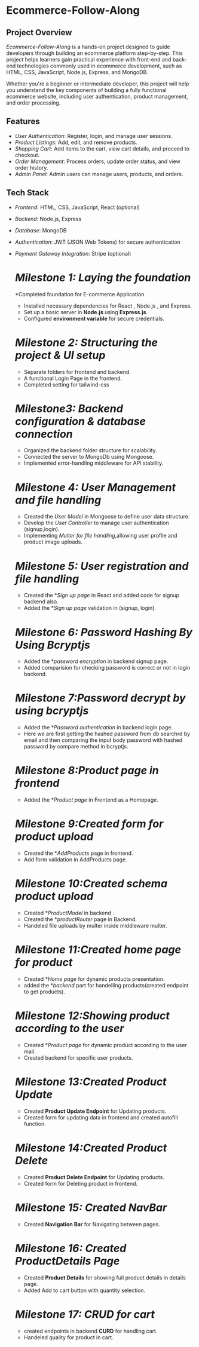 # Ecommerce-Follow-Along

## Project Overview

*Ecommerce-Follow-Along* is a hands-on project designed to guide developers through building an ecommerce platform step-by-step. This project helps learners gain practical experience with front-end and back-end technologies commonly used in ecommerce development, such as HTML, CSS, JavaScript, Node.js, Express, and MongoDB.

Whether you're a beginner or intermediate developer, this project will help you understand the key components of building a fully functional ecommerce website, including user authentication, product management, and order processing.

## Features

- *User Authentication*: Register, login, and manage user sessions.
- *Product Listings*: Add, edit, and remove products.
- *Shopping Cart*: Add items to the cart, view cart details, and proceed to checkout.
- *Order Management*: Process orders, update order status, and view order history.
- *Admin Panel*: Admin users can manage users, products, and orders.

## Tech Stack

- *Frontend*: HTML, CSS, JavaScript, React (optional)
- *Backend*: Node.js, Express
- *Database*: MongoDB
- *Authentication*: JWT (JSON Web Tokens) for secure authentication
- *Payment Gateway Integration*: Stripe (optional)

  # *Milestone 1: Laying the foundation*
  *Completed foundation for E-commerce Application
  * Installed necessary dependencies for React , Node.js , and Express.
  * Set up a basic server in **Node.js** using **Express.js**.
  * Configured **environment variable** for secure credentials.

  # *Milestone 2: Structuring the project & UI setup*
  * Separate folders for frontend and backend.
  * A functional Login Page in the frontend.
  * Completed setting for tailwind-css

  # *Milestone3: Backend configuration & database connection*
  * Organized the backend folder structure for scalability.
  * Connected the server to MongoDb using Mongoose.
  * Implemented error-handling middleware for API stability.

  # *Milestone 4: User Management and file handling*
  * Created the *User Model* in Mongoose to define user data structure.
  * Develop the *User Controller* to manage user authentication (signup,login).
  * Implementing *Multer for file handling*,allowing user profile and product image uploads.
  
  # *Milestone 5: User registration and file handling*
  * Created the **Sign up page* in React and added code for signup backend also.
  * Added the **Sign up page* validation in (signup, login).

  # *Milestone 6: Password Hashing By Using Bcryptjs*
  * Added the **password encryption* in backend signup page.
  * Added comparision for checking password is correct or not in login backend.

  # *Milestone 7:Password decrypt by using bcryptjs*
  * Added the **Password authentication* in backend login page.
  * Here we are first getting the hashed password from db searchrd by email and then comparing the input body password with hashed password by compare method in bcryptjs.

  # *Milestone 8:Product page in frontend*
  * Added the **Product page* in Frontend as a Homepage.

  # *Milestone 9:Created form for product upload*
  * Created the **AddProducts* page in frontend.
  * Add form validation in AddProducts page.

  # *Milestone 10:Created schema product upload*
  * Created **ProductModel* in backend .
  * Created the **productRouter* page in Backend.
  * Handeled file uploads by multer inside middleware multer.
  
  # *Milestone 11:Created home page for product*
  * Created **Home page* for dynamic products presentation.
  * added the **backend* part for handelling products(created endpoint to get products).

  # *Milestone 12:Showing product according to the user*
  * Created **Product page* for dynamic product according to the user mail.
  * Created backend for specific user products.

  # *Milestone 13:Created Product Update*
  * Created **Product Update Endpoint** for Updating products.
  * Created form for updating data in frontend and created autofill function.

  # *Milestone 14:Created Product Delete*
  * Created **Product Delete Endpoint** for Updating products.
  * Created form for Deleting product in frontend.

  # *Milestone 15: Created NavBar*
  * Created **Navigation Bar** for Navigating between pages.

  # *Milestone 16: Created ProductDetails Page*
  * Created **Product Details** for showing full product details in details page.
  * Added Add to cart button with quantity selection.

  # *Milestone 17: CRUD for cart*
  * created endpoints in backend **CURD** for handling cart.
  * Handeled quality for product in cart.